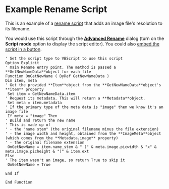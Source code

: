 # Example Rename Script

This is an example of a [rename script](../rename_scripts/README.md) that adds an image file's resolution to its filename.

You would use this script through the **[Advanced Rename](/Manual/file_operations/renaming_files/advanced_rename/README.md)** dialog (turn on the **Script mode** option to display the script editor). You could also [embed the script in a button](/Manual/customize/creating_your_own_buttons/embedding_rename_scripts.md).

    ' Set the script type to VBScript to use this script
    Option Explicit
    ' main Rename entry point. The method is passed a **GetNewNameData**object for each file
    Function OnGetNewName ( ByRef GetNewNameData )
    Dim item, meta 
    ' Get the provided **Item**object from the **GetNewNameData**object's **item** property
     Set item = GetNewNameData.item
    ' Request its metadata. This will return a **Metadata**object.
     Set meta = item.metadata
    ' If the primary type of the meta data is "image" then we know it's an image file
     If meta = "image" Then
    ' Build and return the new name
    ' This is made up of
    ' - the "name stem" (the original filename minus the file extension)
    ' - the image width and height, obtained from the **ImageMeta**object (which comes from the **Metadata.image** property)
    ' - the original filename extension
     OnGetNewName = item.name_stem & " (" & meta.image.picwidth & "x" & meta.image.picheight & ")" & item.ext
    Else
    ' The item wasn't an image, so return True to skip it
     OnGetNewName = True

    End If

    End Function

  

